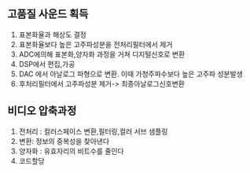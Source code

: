 ## 고품질 사운드 획득

1. 표본화율과 해상도 결정
2. 표본화율보다 높은 고주파성분을 전처리필터에서 제거
3. ADC에의해 표본화,양자화 과정을 거쳐 디지털신호로 변환
4. DSP에서 편집,가공
5. DAC 에서 아날로그 파형으로 변환. 이때 가청주파수보다 높은 고주파 성분발생
6. 후처리필터에서 고주파성분 제거-> 최종아날로그신호변환

## 비디오 압축과정
1. 전처리 : 컬러스페이스 변환,필터링,컬러 서브 샘플링
2. 변환: 정보의 중복성을 찾아낸다
3. 양자화 : 유효자리의 비트수를 줄인다
4. 코드할당
